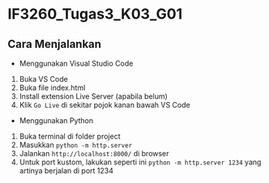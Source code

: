 # IF3260_Tugas3_K03_G01
## Cara Menjalankan
* Menggunakan Visual Studio Code
1. Buka VS Code
2. Buka file index.html
3. Install extension Live Server (apabila belum)
4. Klik ```Go Live``` di sekitar pojok kanan bawah VS Code
* Menggunakan Python
1. Buka terminal di folder project
2. Masukkan `python -m http.server`
3. Jalankan `http://localhost:8000/` di browser
4. Untuk port kustom, lakukan seperti ini `python -m http.server 1234` yang artinya berjalan di port 1234